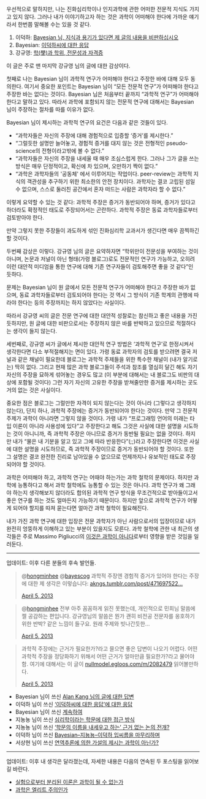 우선적으로 말하지만, 나는 진화심리학이나 인지과학에 관한 어떠한 전문적 지식도 가지고 있지 않다. 그러나 내가 이야기하고자 하는 것은 과학이 어떠해야 한다에 가까운 얘기라서 한번쯤 말해볼 수는 있을 것 같다.

1. 이덕하: [Bayesian 님, 지식과 용기가 있다면 제 글의 내용을 비판하십시오][1]
2. Bayesian: [이덕하씨에 대한 응답][2]
3. 강규영: [학(學)과 학위, 전문성과 자격증][3]

이 글은 주로 맨 마지막 강규영 님의 글에 대한 감상이다.

첫째로 나는 Bayesian 님이 과학적 연구가 어떠해야 한다고 주장한 바에 대해 모두 동의한다. 여기서 중요한 포인트는 Bayesian 님이 “모든 전문적 연구”가 어떠해야 한다고 주장한 바는 없다는 것이다. Bayesian 님은 처음부터 끝까지 “과학적 연구”가 어떠해야 한다고 말하고 있다. 따라서 과학에 포함되지 않는 전문적 연구에 대해서는 Bayesian 님이 주장하는 절차를 따를 이유가 없다.

Bayesian 님이 제시하는 과학적 연구의 요건은 다음과 같은 것들이 있다.

- “과학자들은 자신의 주장에 대해 경험적으로 입증할 ‘증거’를 제시한다.”
- “그럴듯한 설명만 늘어놓고, 경험적 증거를 대지 않는 것은 전형적인 pseudo-science의 전형이라고밖에 볼 수 없다.”
- “과학자들은 자신의 주장을 내세울 때 매우 조심스럽게 한다. 그러나 그가 글을 쓰는 방식은 매우 단정적이고, 확신에 차 있으며, 오만하기 짝이 없다.”
- “과학은 과학자들의 '공동체' 에서 이루어지는 작업이다. peer-review는 과학적 지식의 객관성을 추구하기 위한 최소한의 안전 장치이다. 과학자는 결코 고립된 섬일 수 없으며, 스스로 둘러친 공간에서 혼자 떠드는 사람은 과학자라 할 수 없다.”

이렇게 요약할 수 있는 것 같다: 과학적 주장은 증거가 동반되어야 하며, 증거가 있다고 하더라도 확정적인 태도로 주장되어서는 곤란하다. 과학적 주장은 동료 과학자들로부터 검토받아야 한다.

만약 그렇지 못한 주장들이 과도하게 섞인 진화심리학 교과서가 생긴다면 매우 끔찍하긴 할 것이다.

두번째 감상은 이렇다. 강규영 님의 글은 요약하자면 “학위만이 전문성을 부여하는 것이 아니며, 논문과 저널이 아닌 형태(가령 블로그)로도 전문적인 연구가 가능하고, 오히려 이런 대안적 미디엄을 통한 연구에 대해 기존 연구자들이 검토해주면 좋을 것 같다”인 듯하다.

문제는 Bayesian 님이 원 글에서 모든 전문적 연구가 어떠해야 한다고 주장한 바가 없으며, 동료 과학자들로부터 검토되어야 한다는 것 역시 그 방식이 기존 학계의 관행에 따라야 한다는 등의 주장까지는 하지 않았다는 사실이다.

따라서 강규영 씨의 글은 전문 연구에 대한 대안적 성찰로는 참신하고 좋은 내용을 가진 듯하지만, 원 글에 대한 비판으로서는 주장하지 않은 바를 반박하고 있으므로 적절하다는 생각이 들지 않는다.

세번째로, 강규영 씨가 글에서 제시한 대안적 연구 방법은 ‘과학적 연구’로 한정시켜서 생각한다면 다소 부적절해지는 면이 있다. 가령 동료 과학자의 검토를 받으려면 결국 저널과 같은 채널이 필요한데 블로그는 과학적 주제들을 위한 특수한 채널이 (내가 알기로는) 딱히 없다. 그리고 현재 많은 과학 블로그들이 주석과 참조를 열심히 달긴 해도 자기 자신의 주장을 묘하게 섞어놓는 경우도 많고 (이 부분에 대해서는 내 블로그도 비판의 대상에 포함될 것이다) 그런 자기 자신의 고유한 주장을 받쳐줄만한 증거를 제시하는 곳도 거의 없는 것은 사실이다.

중요한 점은 블로그는 그럴만한 자격이 되지 않는다는 것이 아니라 (그렇다고 생각하지 않는다), 단지 하나, 과학적 주장에는 증거가 동반되어야 한다는 것이다. 만약 그 전문적 주제가 과학이 아니라면 그렇지 않을 것이다. 가령 내가 “프로그래밍 언어의 미래는 타입 이론이 아니라 사용성에 있다”고 주장한다고 해도 그것은 사실에 대한 설명을 시도하는 것이 아니니까, 즉 과학적 주장은 아니므로 증거가 동반될 필요는 없을 것이다. 하지만 내가 “물은 내 기분을 알고 있고 그에 따라 반응한다”(;;)라고 주장한다면 이것은 사실에 대한 설명을 시도하므로, 즉 과학적 주장이므로 증거가 동반되어야 할 것이다. 또한 그 설명은 결코 완전한 진리로 남아있을 수 없으므로 언제까지나 유보적인 태도로 주장되어야 할 것이다.

과학은 어떠해야 하고, 과학적 연구는 어때야 하는가는 과학 철학의 문제이다. 하지만 과학에 능통하다고 해서 과학 철학에도 능통할 수 있는 것은 아니다. 과학 연구가 왜 그래야 하는지 생각해보지 않더라도 합의된 과학적 연구 방식을 무조건적으로 받아들이고서 좋은 연구를 하는 것도 얼마든지 가능하기 때문이다. 하지만 앞으로 과학적 연구가 어떻게 되어야 할지를 따져 묻는다면 얼마간 과학 철학이 필요해진다.

내가 가진 과학 연구에 대한 입장은 전문 과학자가 아닌 사람으로서의 입장이므로 내가 완전히 엉뚱하게 이해하고 있는 부분이 있을지도 모른다. 과학 철학에 관한 내 최근의 생각들은 주로 Massimo Pigliucci의 [이것은 과학이 아니다][4]로부터 영향을 받은 것임을 일러둔다.

[1]: http://cafe.daum.net/Psychoanalyse/Glqj/472
[2]: http://bayes.egloos.com/3028773
[3]: http://akngs.tumblr.com/post/47153405888
[4]: http://www.aladin.co.kr/shop/wproduct.aspx?ISBN=8960512206

-----

업데이트: 이후 다른 분들의 후속 발언들.

<blockquote class="twitter-tweet"><p>@<a href="https://twitter.com/hongminhee">hongminhee</a> @<a href="https://twitter.com/bayescog">bayescog</a> 과학적 주장엔 경험적 증거가 있어야 한다는 주장에 대한 제 생각은 이렇습니다: <a href="http://t.co/wZiu9gyFqL" title="http://akngs.tumblr.com/post/47169752231">akngs.tumblr.com/post/471697522…</a></p>    <div><a href="https://twitter.com/alankang/status/320042821274963968">April 5, 2013</a></div></blockquote>

<blockquote class="twitter-tweet"><p>@<a href="https://twitter.com/hongminhee">hongminhee</a> 전부 아주 꼼꼼하게 읽진 못했는데, 개인적으로 민희님 말씀에 젤 공감하는 편입니다. 강규영님의 말씀은 뭔가 괜히 비전공 전문자를 옹호하기 위한 반박? 같은 느낌이 들구요. 원래 주제와 빗나간듯한...</p>   <div><a href="https://twitter.com/Hybrid0/status/320045930625789952">April 5, 2013</a></div></blockquote>

<blockquote class="twitter-tweet"><p>과학적 주장에는 근거가 필요한가?라고 믈으면 좋은 답변이 나오기 어렵다. 어떤 과학적 주장을 정당화하기 위해서 어떤 근거가 얼마만큼 필요한가?라고 물어야함. 여기에 대해서는 이 글이 <a href="http://t.co/ReuyUwA9CG" title="http://nullmodel.egloos.com/m/2082479">nullmodel.egloos.com/m/2082479</a> 읽어볼만하다.</p>   <div><a href="https://twitter.com/aichupanda/status/320046688175783936">April 5, 2013</a></div></blockquote>
<script src="//platform.twitter.com/widgets.js" charset="utf-8" type="text/javascript"></script>

- Bayesian 님이 쓰신 [Alan Kang 님의 글에 대한 답변 ](http://bayes.egloos.com/3028953)
- 이덕하 님이 쓰신 [‘이덕하씨에 대한 응답’에 대한 응답](http://sf1856.egloos.com/3407384)
- Bayesian 님이 쓰신 [계속하여](http://bayes.egloos.com/3028817)
- 지뇽뇽 님이 쓰신 [심리학이라는 학문에 대한 접근 방식](http://jinpark.egloos.com/1295891)
- 지뇽뇽 님이 쓰신 [‘학문의 이름을 내세우고 하는’ 근거 없는 논의 전개?](http://jinpark.egloos.com/1295965)
- 이덕하 님이 쓰신 [Bayesian–지뇽뇽–이덕하 입씨름을 마무리하며](http://sf1856.egloos.com/3407488)
- 서상현 님이 쓰신 [연역추론에 의한 가설의 제시는 과학이 아닌가?](https://plus.google.com/106439241099941939090/posts/7j7kRDTWX66)

----

업데이트: 이후 내 생각은 달라졌는데, 자세한 내용은 다음의 연속된 두 포스팅을 읽어보길 바란다.

- [실험으로부터 분리된 이론은 과학이 될 수 없는가](https://blog.hongminhee.org/2013/04/07/47304464713/)
- [과학은 엘리트 주의인가](https://blog.hongminhee.org/2013/04/07/47304560922/)
